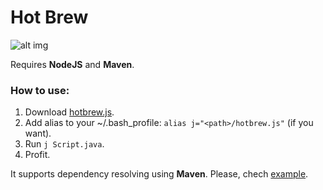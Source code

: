 # Hot Brew

![alt img](https://github.com/andreidemus/hotbrew/raw/master/img.jpg)

Requires **NodeJS** and **Maven**.

### How to use:
1. Download [hotbrew.js](https://github.com/andreidemus/hotbrew/raw/master/hotbrew.js).
2. Add alias to your ~/.bash_profile: `alias j="<path>/hotbrew.js"` (if you want).
3. Run `j Script.java`.
4. Profit.

It supports dependency resolving using **Maven**. Please, chech [example](https://github.com/andreidemus/hotbrew/raw/master/Test.java).
